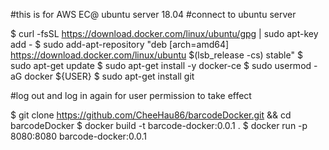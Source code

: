 #this is for AWS EC@ ubuntu server 18.04
#connect to ubuntu server

$ curl -fsSL https://download.docker.com/linux/ubuntu/gpg | sudo apt-key add -
$ sudo add-apt-repository "deb [arch=amd64] https://download.docker.com/linux/ubuntu $(lsb_release -cs) stable"
$ sudo apt-get update
$ sudo apt-get install -y docker-ce
$ sudo usermod -aG docker ${USER}
$ sudo apt-get install git

#log out and log in again for user permission to take effect

$ git clone https://github.com/CheeHau86/barcodeDocker.git && cd barcodeDocker
$ docker build -t barcode-docker:0.0.1 .
$ docker run -p 8080:8080 barcode-docker:0.0.1
